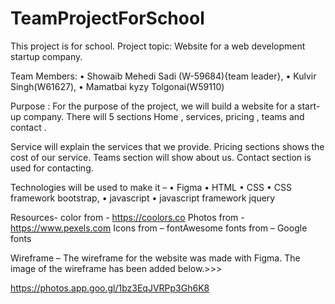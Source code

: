 # TeamProjectForSchool
 This project is for school. 
Project topic: Website for a web development startup company.

Team Members:
•	Showaib Mehedi Sadi (W-59684){team leader},
•	Kulvir Singh(W61627),
•	Mamatbai kyzy Tolgonai(W59110)

Purpose :
For the purpose of the project, we will build a website for a start-up company.  There will 5 sections
Home , services, pricing , teams and contact .

Service will explain the services that we provide.
Pricing sections shows the cost of our service.
Teams section will show about us.
Contact section is used for contacting.

Technologies will be used to make it –
•	Figma
•	HTML 
•	CSS 
•	CSS framework bootstrap, 
•	javascript
•	javascript framework jquery


Resources- 
color  from - https://coolors.co
Photos  from  -https://www.pexels.com
Icons  from  – fontAwesome 
fonts  from – Google fonts 

Wireframe –
 The wireframe for the website was made with Figma.
The image of the wireframe has been added below.>>>

 https://photos.app.goo.gl/1bz3EqJVRPp3Gh6K8
